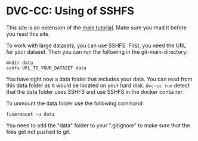 
# DVC-CC: Using of SSHFS

This site is an extension of the [main tutorial](Get_Started.md). Make sure you read it before you read this site.

To work with large datasets, you can use SSHFS. First, you need the URL for your dataset. Then you can run the following
 in the git-main-directory:

```
mkdir data
sshfs URL_TO_YOUR_DATASET data
```

You have right now a data folder that includes your data. You can read from this data folder as it would be located 
on your hard disk. `dvc-cc run` detect that the data folder uses SSHFS and use SSHFS in the docker container.

To unmount the data folder use the following command:

```
fusermount -u data
```

You need to add the "data" folder to your ".gitignore" to make sure that the files get not pushed to git.
